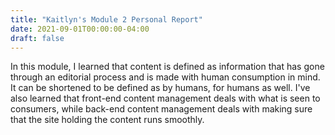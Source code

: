```yaml
---
title: "Kaitlyn's Module 2 Personal Report"
date: 2021-09-01T00:00:00-04:00
draft: false
---
```


In this module, I learned that content is defined as information that has gone through an editorial process and is made with human consumption in mind. It can be shortened to be defined as by humans, for humans as well. I've also learned that front-end content management deals with what is seen to consumers, while back-end content management deals with making sure that the site holding the content runs smoothly.

